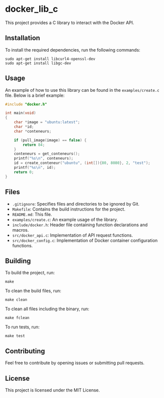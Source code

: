 # docker_lib_c

This project provides a C library to interact with the Docker API.

## Installation

To install the required dependencies, run the following commands:
```
sudo apt-get install libcurl4-openssl-dev
sudo apt-get install libgc-dev
```

## Usage

An example of how to use this library can be found in the `examples/create.c` file. Below is a brief example:

```c
#include "docker.h"

int main(void)
{
    char *image = "ubuntu:latest";
    char *id;
    char *conteneurs;

    if (pull_image(image) == false) {
        return 84;
    }
    conteneurs = get_conteneurs();
    printf("%s\n", conteneurs);
    id = create_conteneur("ubuntu", (int[]){80, 8080}, 2, "test");
    printf("%s\n", id);
    return 0;
}
```

## Files

- `.gitignore`: Specifies files and directories to be ignored by Git.
- `Makefile`: Contains the build instructions for the project.
- `README.md`: This file.
- `examples/create.c`: An example usage of the library.
- `include/docker.h`: Header file containing function declarations and macros.
- `src/docker_api.c`: Implementation of API request functions.
- `src/docker_config.c`: Implementation of Docker container configuration functions.

## Building

To build the project, run:
```
make
```

To clean the build files, run:
```
make clean
```

To clean all files including the binary, run:
```
make fclean
```

To run tests, run:
```
make test
```

## Contributing

Feel free to contribute by opening issues or submitting pull requests.

## License

This project is licensed under the MIT License.